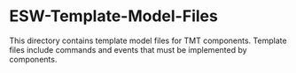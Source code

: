 # ESW-Template-Model-Files

This directory contains template model files for TMT components.
Template files include commands and events that must be implemented by components.